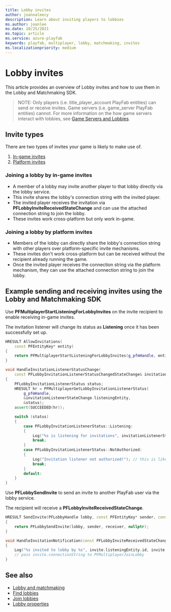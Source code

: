 ```yaml
---
title: Lobby invites
author: joannaleecy
description: Learn about inviting players to lobbies
ms.author: joanlee
ms.date: 10/25/2021
ms.topic: article
ms.service: azure-playfab
keywords: playfab, multiplayer, lobby, matchmaking, invites
ms.localizationpriority: medium
---
```


# Lobby invites
 

This article provides an overview of Lobby invites and how to use them in the Lobby and Matchmaking SDK.

> NOTE: Only players (i.e. title_player_account PlayFab entities) can send or receive invites. Game servers (i.e. game_server PlayFab entities) cannot. For more information on the how game servers interact with lobbies, see [Game Servers and Lobbies](lobby-server-overview.md).

## Invite types

There are two types of invites your game is likely to make use of.

1. [In-game invites](#joining-a-lobby-by-in-game-invites)
1. [Platform invites](#joining-a-lobby-by-platform-invites)

### Joining a lobby by in-game invites

* A member of a lobby may invite another player to that lobby directly via the lobby service.
* This invite shares the lobby's connection string with the invited player.
* The invited player receives the invitation via __PFLobbyInviteReceivedStateChange__ and can use the attached connection string to join the lobby.
* These invites work cross-platform but only work in-game.

### Joining a lobby by platform invites

* Members of the lobby can directly share the lobby's connection string with other players over platform-specific invite mechanisms.
* These invites don't work cross-platform but can be received without the recipient already running the game.
* Once the invited player receives the connection string via the platform mechanism, they can use the attached connection string to join the lobby.

## Example sending and receiving invites using the Lobby and Matchmaking SDK

Use __PFMultiplayerStartListeningForLobbyInvites__ on the invite recipient to enable receiving in-game invites.

The invitation listener will change its status as __Listening__ once it has been successfully set up.

```cpp
HRESULT AllowInvitations(
    const PFEntityKey* entity)
{
    return PFMultiplayerStartListeningForLobbyInvites(g_pfmHandle, entity);
}

void HandleInvitationListenerStatusChange(
    const PFLobbyInvitationListenerStatusChangedStateChange& invitationListenerStateChange)
{
    PFLobbyInvitationListenerStatus status;
    HRESULT hr = PFMultiplayerGetLobbyInvitationListenerStatus(
        g_pfmHandle,
        &invitationListenerStateChange.listeningEntity,
        &status);
    assert(SUCCEEDED(hr));

    switch (status)
    {
        case PFLobbyInvitationListenerStatus::Listening:
        {
            Log("%s is listening for invitations", invitationListenerStateChange.listeningEntity.id);
            break;
        }
        case PFLobbyInvitationListenerStatus::NotAuthorized:
        {
            Log("Invitation listener not authorized!"); // this is likely an issue with the listener's entity token.
            break;
        }
        default:
    }
}
```

Use __PFLobbySendInvite__ to send an invite to another PlayFab user via the lobby service.

The recipient will receive a __PFLobbyInviteReceivedStateChange__.

```cpp
HRESULT SendInvite(PFLobbyHandle lobby, const PFEntityKey* sender, const PFEntityKey* receiver)
{
    return PFLobbySendInvite(lobby, sender, receiver, nullptr);
}

void HandleInvitationNotification(const PFLobbyInviteReceivedStateChange& invite)
{
    Log("%s invited to lobby by %s", invite.listeningEntity.id, invite.invitingEntity.id);
    // pass invite.connectionString to PFMultiplayerJoinLobby
}
```

## See also

* [Lobby and matchmaking](lobby-and-matchmaking.md)
* [Find lobbies](find-lobbies.md)
* [Join lobbies](join-lobbies.md)
* [Lobby properties](lobby-properties.md)
